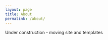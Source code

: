 ```yaml
---
layout: page
title: About
permalink: /about/
---
```


Under construction - moving site and templates
